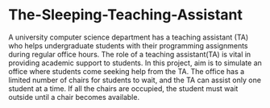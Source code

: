 # The-Sleeping-Teaching-Assistant
A university computer science department has a teaching assistant (TA) who helps undergraduate students with their programming assignments during regular office hours.
The role of a teaching assistant(TA) is vital in providing academic support to
students. In this project, aim is to simulate an office where students come seeking help
from the TA. The office has a limited number of chairs for students to wait, and the
TA can assist only one student at a time. If all the chairs are occupied, the student
must wait outside until a chair becomes available.
